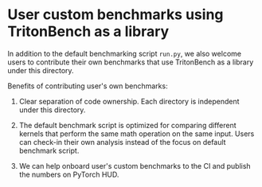 # User custom benchmarks using TritonBench as a library

In addition to the default benchmarking script `run.py`, we also welcome users to contribute
their own benchmarks that use TritonBench as a library under this directory.

Benefits of contributing user's own benchmarks:

1. Clear separation of code ownership. Each directory is independent under this directory.

2. The default benchmark script is optimized for comparing different kernels that perform
   the same math operation on the same input. Users can check-in their own analysis instead
   of the focus on default benchmark script.

3. We can help onboard user's custom benchmarks to the CI and publish the numbers on PyTorch HUD.
